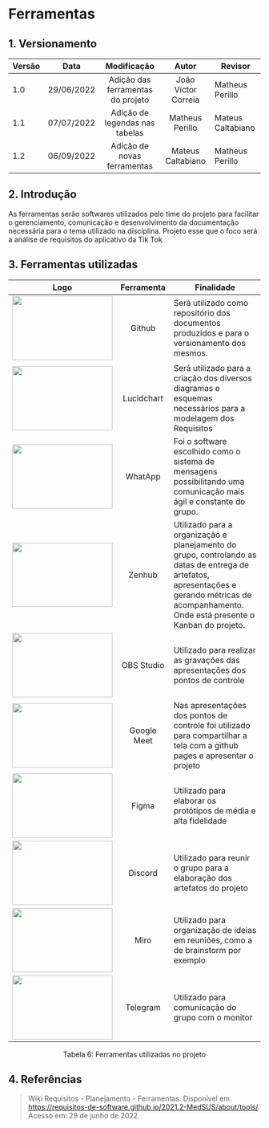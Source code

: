 # Ferramentas
## 1. Versionamento

| Versão | Data       |                   Modificação                    |        Autor        |  Revisor   |
| ------ | ---------- |:------------------------------------------------:|:-------------------:| --- |
| 1.0    | 29/06/2022 |        Adição das ferramentas do projeto         | João Victor Correia | Matheus Perillo    |
| 1.1    | 07/07/2022 |          Adição de legendas nas tabelas          |   Matheus Perillo   | Mateus Caltabiano    |
| 1.2    | 06/09/2022 | Adição de novas ferramentas |  Mateus Caltabiano  | Matheus Perillo    |

## 2. Introdução
<p> As ferramentas serão softwares utilizados pelo time do projeto para facilitar o gerenciamento, comunicação e desenvolvimento da documentação necessária para o tema utilizado na disciplina. Projeto esse que o foco será a análise de requisitos do aplicativo da Tik Tok </p>

## 3. Ferramentas utilizadas

|                                                                                         Logo                                                                                         | Ferramenta  | Finalidade                                                                                                                                                                                      |
|:------------------------------------------------------------------------------------------------------------------------------------------------------------------------------------:|:-----------:| ----------------------------------------------------------------------------------------------------------------------------------------------------------------------------------------------- |
| <img class="card-img img-fluid rounded" width="200" height="128" src="https://raw.githubusercontent.com/Requisitos-de-Software/2022.1-LATAM-Airlines/main/docs/img/logo_github.png"> |   Github    | Será utilizado como repositório dos documentos produzidos e para o versionamento dos mesmos.                                                                                                    |
| <img class="card-img img-fluid rounded" width="200" height="128" src="https://raw.githubusercontent.com/Requisitos-de-Software/2022.1-LATAM-Airlines/main/docs/img/Logo_lucid.png">  | Lucidchart  | Será utilizado para a criação dos diversos diagramas e esquemas necessários para a modelagem dos Requisitos                                                                                     |
|  <img class="card-img img-fluid rounded" width="200" height="128" src="https://raw.githubusercontent.com/Requisitos-de-Software/2022.1-LATAM-Airlines/main/docs/img/logo_wpp.png">   |   WhatApp   | Foi o software escolhido como o sistema de mensagens possibilitando uma  comunicação mais ágil e constante do grupo.                                                                            |
| <img class="card-img img-fluid rounded" width="200" height="128" src="https://raw.githubusercontent.com/Requisitos-de-Software/2022.1-LATAM-Airlines/main/docs/img/logo_zenhub.png"> |   Zenhub    | Utilizado para a organização e planejamento do grupo, controlando as datas de entrega de artefatos, apresentações e gerando métricas de acompanhamento. Onde está presente o Kanban do projeto. |
|       <img class="card-img img-fluid rounded" width="200" height="128" src="https://raw.githubusercontent.com/Requisitos-de-Software/2022.1-TikTok/main/docs/img/obsLogo.jpg">       | OBS Studio  | Utilizado para realizar as gravações das apresentações dos pontos de controle                                                                                                                   |
|       <img class="card-img img-fluid rounded" width="200" height="128" src="https://github.com/Requisitos-de-Software/2022.1-TikTok/blob/main/docs/img/meetLogo.png?raw=true">       | Google Meet | Nas apresentações dos pontos de controle foi utilizado para compartilhar a tela com a github pages e apresentar o projeto                                                                       |
|      <img class="card-img img-fluid rounded" width="200" height="128" src="https://github.com/Requisitos-de-Software/2022.1-TikTok/blob/main/docs/img/figmaLogo.png?raw=true">       |    Figma    | Utilizado para elaborar os protótipos de média e alta fidelidade                                                                                                                                |
|     <img class="card-img img-fluid rounded" width="200" height="128" src="https://github.com/Requisitos-de-Software/2022.1-TikTok/blob/main/docs/img/discordLogo.png?raw=true">      |   Discord   | Utilizado para reunir o grupo para a elaboração dos artefatos do projeto                                                                                                                        |
|       <img class="card-img img-fluid rounded" width="200" height="128" src="https://github.com/Requisitos-de-Software/2022.1-TikTok/blob/main/docs/img/miroLogo.png?raw=true">       |    Miro     | Utilizado para organização de ideias em reuniões, como a de brainstorm por exemplo                                                                                                              |
|     <img class="card-img img-fluid rounded" width="200" height="128" src="https://github.com/Requisitos-de-Software/2022.1-TikTok/blob/main/docs/img/telegramLogo.png?raw=true">     |  Telegram   | Utilizado para comunicação do grupo com o monitor                                                                                                                                               |

<div style="text-align: center">
<p>Tabela 6: Ferramentas utilizadas no projeto</p>
</div>

## 4. Referências
>Wiki Requisitos - Planejamento - Ferramentas. Disponível em: https://requisitos-de-software.github.io/2021.2-MedSUS/about/tools/. Acesso em: 29 de junho de 2022.
